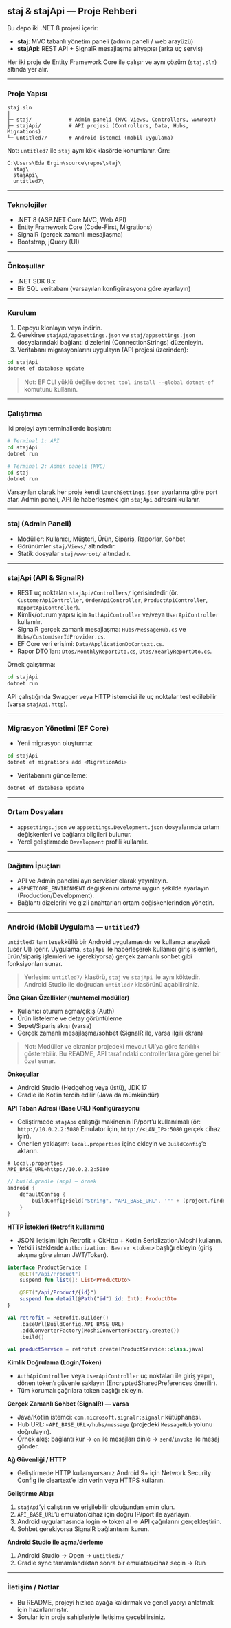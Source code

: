 ## staj & stajApi — Proje Rehberi

Bu depo iki .NET 8 projesi içerir:

- **staj**: MVC tabanlı yönetim paneli (admin paneli / web arayüzü)
- **stajApi**: REST API + SignalR mesajlaşma altyapısı (arka uç servis)

Her iki proje de Entity Framework Core ile çalışır ve aynı çözüm (`staj.sln`) altında yer alır.

---

### Proje Yapısı

```
staj.sln
│
├─ staj/            # Admin paneli (MVC Views, Controllers, wwwroot)
├─ stajApi/         # API projesi (Controllers, Data, Hubs, Migrations)
└─ untitled7/       # Android istemci (mobil uygulama)
```

Not: `untitled7` ile `staj` aynı kök klasörde konumlanır. Örn:

```
C:\Users\Eda Ergin\source\repos\staj\
  staj\
  stajApi\
  untitled7\
```

---

### Teknolojiler

- .NET 8 (ASP.NET Core MVC, Web API)
- Entity Framework Core (Code-First, Migrations)
- SignalR (gerçek zamanlı mesajlaşma)
- Bootstrap, jQuery (UI)

---

### Önkoşullar

- .NET SDK 8.x
- Bir SQL veritabanı (varsayılan konfigürasyona göre ayarlayın)

---

### Kurulum

1) Depoyu klonlayın veya indirin.
2) Gerekirse `stajApi/appsettings.json` ve `staj/appsettings.json` dosyalarındaki bağlantı dizelerini (ConnectionStrings) düzenleyin.
3) Veritabanı migrasyonlarını uygulayın (API projesi üzerinden):

```bash
cd stajApi
dotnet ef database update
```

> Not: EF CLI yüklü değilse `dotnet tool install --global dotnet-ef` komutunu kullanın.

---

### Çalıştırma

İki projeyi ayrı terminallerde başlatın:

```bash
# Terminal 1: API
cd stajApi
dotnet run

# Terminal 2: Admin paneli (MVC)
cd staj
dotnet run
```

Varsayılan olarak her proje kendi `launchSettings.json` ayarlarına göre port atar. Admin paneli, API ile haberleşmek için `stajApi` adresini kullanır.

---

### staj (Admin Paneli)

- Modüller: Kullanıcı, Müşteri, Ürün, Sipariş, Raporlar, Sohbet
- Görünümler `staj/Views/` altındadır.
- Statik dosyalar `staj/wwwroot/` altındadır.

---

### stajApi (API & SignalR)

- REST uç noktaları `stajApi/Controllers/` içerisindedir (ör. `CustomerApiController`, `OrderApiController`, `ProductApiController`, `ReportApiController`).
- Kimlik/oturum yapısı için `AuthApiController` ve/veya `UserApiController` kullanılır.
- SignalR gerçek zamanlı mesajlaşma: `Hubs/MessageHub.cs` ve `Hubs/CustomUserIdProvider.cs`.
- EF Core veri erişimi: `Data/ApplicationDbContext.cs`.
- Rapor DTO’ları: `Dtos/MonthlyReportDto.cs`, `Dtos/YearlyReportDto.cs`.

Örnek çalıştırma:

```bash
cd stajApi
dotnet run
```

API çalıştığında Swagger veya HTTP istemcisi ile uç noktalar test edilebilir (varsa `stajApi.http`).

---

### Migrasyon Yönetimi (EF Core)

- Yeni migrasyon oluşturma:

```bash
cd stajApi
dotnet ef migrations add <MigrationAdi>
```

- Veritabanını güncelleme:

```bash
dotnet ef database update
```

---

### Ortam Dosyaları

- `appsettings.json` ve `appsettings.Development.json` dosyalarında ortam değişkenleri ve bağlantı bilgileri bulunur.
- Yerel geliştirmede `Development` profili kullanılır.

---

### Dağıtım İpuçları

- API ve Admin panelini ayrı servisler olarak yayınlayın.
- `ASPNETCORE_ENVIRONMENT` değişkenini ortama uygun şekilde ayarlayın (Production/Development).
- Bağlantı dizelerini ve gizli anahtarları ortam değişkenlerinden yönetin.

---

### Android (Mobil Uygulama — `untitled7`)

`untitled7` tam teşekküllü bir Android uygulamasıdır ve kullanıcı arayüzü (user UI) içerir. Uygulama, `stajApi` ile haberleşerek kullanıcı giriş işlemleri, ürün/sipariş işlemleri ve (gerekiyorsa) gerçek zamanlı sohbet gibi fonksiyonları sunar.

> Yerleşim: `untitled7/` klasörü, `staj` ve `stajApi` ile aynı köktedir. Android Studio ile doğrudan `untitled7` klasörünü açabilirsiniz.

**Öne Çıkan Özellikler (muhtemel modüller)**

- Kullanıcı oturum açma/çıkış (Auth)
- Ürün listeleme ve detay görüntüleme
- Sepet/Sipariş akışı (varsa)
- Gerçek zamanlı mesajlaşma/sohbet (SignalR ile, varsa ilgili ekran)

> Not: Modüller ve ekranlar projedeki mevcut UI’ya göre farklılık gösterebilir. Bu README, API tarafındaki controller’lara göre genel bir özet sunar.

**Önkoşullar**

- Android Studio (Hedgehog veya üstü), JDK 17
- Gradle ile Kotlin tercih edilir (Java da mümkündür)

**API Taban Adresi (Base URL) Konfigürasyonu**

- Geliştirmede `stajApi` çalıştığı makinenin IP/port’u kullanılmalı (ör: `http://10.0.2.2:5080` Emulator için, `http://<LAN_IP>:5080` gerçek cihaz için).
- Önerilen yaklaşım: `local.properties` içine ekleyin ve `BuildConfig`’e aktarın.

```properties
# local.properties
API_BASE_URL=http://10.0.2.2:5080
```

```kotlin
// build.gradle (app) — örnek
android {
    defaultConfig {
        buildConfigField("String", "API_BASE_URL", '"' + (project.findProperty("API_BASE_URL") ?: "http://10.0.2.2:5080") + '"')
    }
}
```

**HTTP İstekleri (Retrofit kullanımı)**

- JSON iletişimi için Retrofit + OkHttp + Kotlin Serialization/Moshi kullanın.
- Yetkili isteklerde `Authorization: Bearer <token>` başlığı ekleyin (giriş akışına göre alınan JWT/Token).

```kotlin
interface ProductService {
    @GET("/api/Product")
    suspend fun list(): List<ProductDto>

    @GET("/api/Product/{id}")
    suspend fun detail(@Path("id") id: Int): ProductDto
}

val retrofit = Retrofit.Builder()
    .baseUrl(BuildConfig.API_BASE_URL)
    .addConverterFactory(MoshiConverterFactory.create())
    .build()

val productService = retrofit.create(ProductService::class.java)
```

**Kimlik Doğrulama (Login/Token)**

- `AuthApiController` veya `UserApiController` uç noktaları ile giriş yapın, dönen token’ı güvenle saklayın (EncryptedSharedPreferences önerilir).
- Tüm korumalı çağrılara token başlığı ekleyin.

**Gerçek Zamanlı Sohbet (SignalR) — varsa**

- Java/Kotlin istemci: `com.microsoft.signalr:signalr` kütüphanesi.
- Hub URL: `<API_BASE_URL>/hubs/message` (projedeki `MessageHub` yolunu doğrulayın).
- Örnek akış: bağlantı kur → `on` ile mesajları dinle → `send`/`invoke` ile mesaj gönder.

**Ağ Güvenliği / HTTP**

- Geliştirmede HTTP kullanıyorsanız Android 9+ için Network Security Config ile cleartext’e izin verin veya HTTPS kullanın.

**Geliştirme Akışı**

1) `stajApi`’yi çalıştırın ve erişilebilir olduğundan emin olun.
2) `API_BASE_URL`’ü emulator/cihaz için doğru IP/port ile ayarlayın.
3) Android uygulamasında login → token al → API çağrılarını gerçekleştirin.
4) Sohbet gerekiyorsa SignalR bağlantısını kurun.

**Android Studio ile açma/derleme**

1) Android Studio → Open → `untitled7/`
2) Gradle sync tamamlandıktan sonra bir emulator/cihaz seçin → Run


---

### İletişim / Notlar

- Bu README, projeyi hızlıca ayağa kaldırmak ve genel yapıyı anlatmak için hazırlanmıştır.
- Sorular için proje sahipleriyle iletişime geçebilirsiniz.


